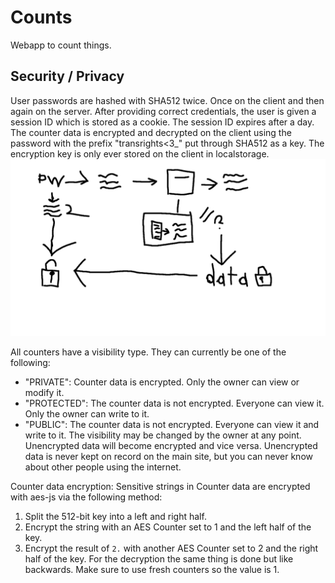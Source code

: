 # Counts
Webapp to count things.

## Security / Privacy
User passwords are hashed with SHA512 twice. Once on the client and then again on the server.
After providing correct credentials, the user is given a session ID which is stored as a cookie. The session ID expires after a day.
The counter data is encrypted and decrypted on the client using the password with the prefix "transrights<3_" put through SHA512 as a key.
The encryption key is only ever stored on the client in localstorage.
![](password_encryption.png)

All counters have a visibility type. They can currently be one of the following:
- "PRIVATE": Counter data is encrypted. Only the owner can view or modify it.
- "PROTECTED": The counter data is not encrypted. Everyone can view it. Only the owner can write to it.
- "PUBLIC": The counter data is not encrypted. Everyone can view it and write to it.
The visibility may be changed by the owner at any point. Unencrypted data will become encrypted and vice versa.
Unencrypted data is never kept on record on the main site, but you can never know about other people using the internet.

Counter data encryption:
Sensitive strings in Counter data are encrypted with aes-js via the following method:
1. Split the 512-bit key into a left and right half.
2. Encrypt the string with an AES Counter set to 1 and the left half of the key.
3. Encrypt the result of `2.` with another AES Counter set to 2 and the right half of the key.
For the decryption the same thing is done but like backwards. Make sure to use fresh counters so the value is 1.